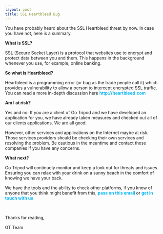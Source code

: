 ```yaml
---
layout: post
title: SSL Heartbleed Bug
---
```


<p style="margin-bottom:15px;">
	You have probably heard about the SSL Heartbleed threat by now. In case you have not, here is a summary.</p>
<p style="margin-bottom:15px;">
	<strong>What is SSL?</strong></p>
<p style="margin-bottom:15px;">
	SSL (Secure Socket Layer) is a protocol that websites use to encrypt and protect data between you and them. This happens in the background whenever you use, for example, online banking.</p>
<p style="margin-bottom:15px;">
	<strong>So what is Heartbleed?</strong></p>
<p style="margin-bottom:15px;">
	Heartbleed is a programming error (or bug as the trade people call it) which provides a vulnerability to allow a person to intercept encrypted SSL traffic. You can read a more in-depth discussion here&nbsp;<a href="http://email.fusionexpress.co.uk/t/r-l-xftrjt-l-s/" style="color:#00B5F7;font-weight:bold;text-decoration:none;" target="_blank">http://heartbleed.com</a></p>
<p style="margin-bottom:15px;">
	<strong>Am I at risk?</strong></p>
<p style="margin-bottom:15px;">
	Yes and no. If you are a client of Go Tripod and we have developed an application for you, we have already taken measures and checked out all of our clients applications. We are all good.&nbsp;</p>
<p style="margin-bottom:15px;">
	However, other services and applications on the Internet maybe at risk. Those services providers should be checking their own services and resolving the problem. Be cautious in the meantime and contact those companies if you have any concerns.</p>
<p style="margin-bottom:15px;">
	<strong>What next?</strong></p>
<p style="margin-bottom:15px;">
	Go Tripod will continuely monitor and keep a look out for threats and issues. Ensuring you can relax with your drink on a sunny beach in the comfort of knowing we have your back.</p>
<p style="margin-bottom:15px;">
	We have the tools and the ability to check other platforms, if you know of anyone that you think might benefit from this, <a href="http://gotripod.forwardtomyfriend.com/r-l-2AD73FFF-xftrjt-l-g" style="color:#00B5F7;font-weight:bold;text-decoration:none;" target="_blank">pass on this email </a>or <a href="mailto:support@gotripod.com?subject=Help!%20I%20may%20need%20my%20SSL%20checking%20out" style="color:#00B5F7;font-weight:bold;text-decoration:none;" target="_blank">get in touch with us</a></p>
<p style="margin-bottom:15px;">
	&nbsp;</p>
<p style="margin-bottom:15px;">
	Thanks for reading,</p>
<p style="margin-bottom:15px;">
	GT Team </p>
